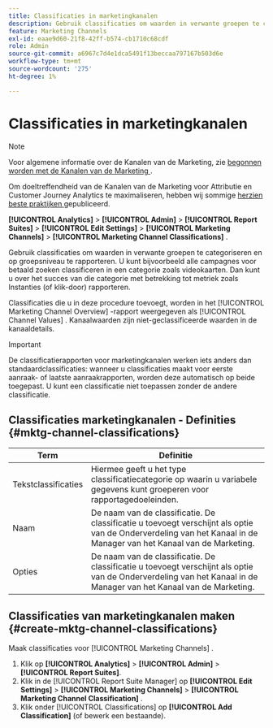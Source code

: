 ```yaml
---
title: Classificaties in marketingkanalen
description: Gebruik classificaties om waarden in verwante groepen te categoriseren en op groepsniveau te rapporteren. U kunt bijvoorbeeld alle campagnes voor betaald zoeken classificeren in een categorie zoals videokaarten. Dan kunt u over het succes van die categorie met betrekking tot metriek zoals Instanties (of klik-door) rapporteren.
feature: Marketing Channels
exl-id: eaae9d60-21f8-42ff-b574-cb1710c68cdf
role: Admin
source-git-commit: a6967c7d4e1dca5491f13beccaa797167b503d6e
workflow-type: tm+mt
source-wordcount: '275'
ht-degree: 1%

---
```


# Classificaties in marketingkanalen

>[!NOTE]
>
> Voor algemene informatie over de Kanalen van de Marketing, zie [ begonnen worden met de Kanalen van de Marketing ](/help/components/c-marketing-channels/c-getting-started-mchannel.md).
>
> Om doeltreffendheid van de Kanalen van de Marketing voor Attributie en Customer Journey Analytics te maximaliseren, hebben wij sommige [ herzien beste praktijken ](/help/components/c-marketing-channels/mchannel-best-practices.md) gepubliceerd.

**[!UICONTROL Analytics]** > **[!UICONTROL Admin]** > **[!UICONTROL Report Suites]** > **[!UICONTROL Edit Settings]** > **[!UICONTROL Marketing Channels]** > **[!UICONTROL Marketing Channel Classifications]** .

Gebruik classificaties om waarden in verwante groepen te categoriseren en op groepsniveau te rapporteren. U kunt bijvoorbeeld alle campagnes voor betaald zoeken classificeren in een categorie zoals videokaarten. Dan kunt u over het succes van die categorie met betrekking tot metriek zoals Instanties (of klik-door) rapporteren.

Classificaties die u in deze procedure toevoegt, worden in het [!UICONTROL Marketing Channel Overview] -rapport weergegeven als [!UICONTROL Channel Values] . Kanaalwaarden zijn niet-geclassificeerde waarden in de kanaaldetails.

>[!IMPORTANT]
>
>De classificatierapporten voor marketingkanalen werken iets anders dan standaardclassificaties: wanneer u classificaties maakt voor eerste aanraak- of laatste aanraakrapporten, worden deze automatisch op beide toegepast. U kunt een classificatie niet toepassen zonder de andere classificatie.

## Classificaties marketingkanalen - Definities {#mktg-channel-classifications}

| Term | Definitie |
|--- |--- |
| Tekstclassificaties | Hiermee geeft u het type classificatiecategorie op waarin u variabele gegevens kunt groeperen voor rapportagedoeleinden. |
| Naam | De naam van de classificatie. De classificatie u toevoegt verschijnt als optie van de Onderverdeling van het Kanaal in de Manager van het Kanaal van de Marketing. |
| Opties | De naam van de classificatie. De classificatie u toevoegt verschijnt als optie van de Onderverdeling van het Kanaal in de Manager van het Kanaal van de Marketing. |

## Classificaties van marketingkanalen maken {#create-mktg-channel-classifications}

Maak classificaties voor [!UICONTROL Marketing Channels] .

1. Klik op **[!UICONTROL Analytics]** > **[!UICONTROL Admin]** > **[!UICONTROL Report Suites]**.
1. Klik in de [!UICONTROL Report Suite Manager] op **[!UICONTROL Edit Settings]** > **[!UICONTROL Marketing Channels]** > **[!UICONTROL Marketing Channel Classification]** .
1. Klik onder [!UICONTROL Classifications] op **[!UICONTROL Add Classification]** (of bewerk een bestaande).
